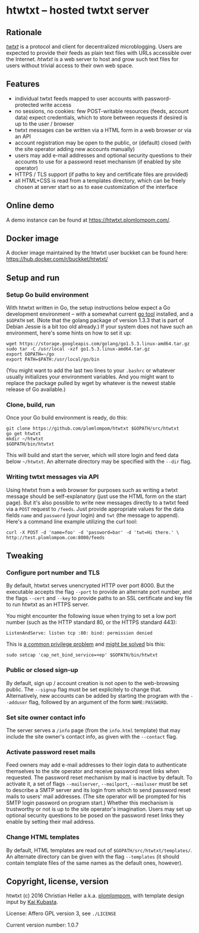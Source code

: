 # htwtxt – hosted twtxt server

## Rationale

[*twtxt*](https://github.com/buckket/twtxt) is a protocol and client for
decentralized microblogging. Users are expected to provide their feeds as plain
text files with URLs accessible over the Internet. *htwtxt* is a web server to
host and grow such text files for users without trivial access to their own web
space.

## Features

- individual twtxt feeds mapped to user accounts with password-protected write
  access
- no sessions, no cookies: few POST-writable resources (feeds, account data)
  expect credentials, which to store between requests if desired is up to the
  user / browser
- twtxt messages can be written via a HTML form in a web browser or via an API
- account registration may be open to the public, or (default) closed (with the
  site operator adding new accounts manually)
- users may add e-mail addresses and optional security questions to their
  accounts to use for a password reset mechanism (if enabled by site operator)
- HTTPS / TLS support (if paths to key and certificate files are provided)
- all HTML+CSS is read from a templates directory, which can be freely chosen at
  server start so as to ease customization of the interface
 
## Online demo

A demo instance can be found at <https://htwtxt.plomlompom.com/>.

## Docker image

A docker image maintained by the htwtxt user buckket can be found here:
<https://hub.docker.com/r/buckket/htwtxt/>

## Setup and run

### Setup Go build environment

With htwtxt written in Go, the setup instructions below expect a Go development
environment – with a somewhat current [go tool](https://golang.org/cmd/go/)
installed, and a `$GOPATH` set. (Note that the golang package of version 1.3.3
that is part of Debian Jessie is a bit too old already.) If your system does not
have such an environment, here's some hints on how to set it up:

    wget https://storage.googleapis.com/golang/go1.5.3.linux-amd64.tar.gz
    sudo tar -C /usr/local -xzf go1.5.3.linux-amd64.tar.gz
    export GOPATH=~/go
    export PATH=$PATH:/usr/local/go/bin

(You might want to add the last two lines to your `.bashrc` or whatever usually
initializes your environment variables. And you might want to replace the
package pulled by wget by whatever is the newest stable release of Go
available.)

### Clone, build, run

Once your Go build environment is ready, do this:

    git clone https://github.com/plomlompom/htwtxt $GOPATH/src/htwtxt
    go get htwtxt
    mkdir ~/htwtxt
    $GOPATH/bin/htwtxt

This will build and start the server, which will store login and feed data below
`~/htwtxt`. An alternate directory may be specified with the `--dir` flag.

### Writing twtxt messages via API

Using htwtxt from a web browser for purposes such as writing a twtxt message
should be self-explanatory (just use the HTML form on the start page). But it's
also possible to write new messages directly to a twtxt feed via a `POST`
request to `/feeds`. Just provide appropriate values for the data fields `name`
and `password` (your login) and `twt` (the message to append). Here's a command
line example utilizing the curl tool:

    curl -X POST -d 'name=foo' -d 'password=bar' -d 'twt=Hi there.' \
    http://test.plomlompom.com:8000/feeds

## Tweaking

### Configure port number and TLS

By default, htwtxt serves unencrypted HTTP over port 8000. But the executable
accepts the flag `--port` to provide an alternate port number, and the flags
`--cert` and `--key` to provide paths to an SSL certificate and key file to run
htwtxt as an HTTPS server.

You might encounter the following issue when trying to set a low port number
(such as the HTTP standard 80, or the HTTPS standard 443):

    ListenAndServe: listen tcp :80: bind: permission denied

This is [a common privilege problem](http://stackoverflow.com/q/413807) and
[might be solved](http://stackoverflow.com/a/414258) bis this:

    sudo setcap 'cap_net_bind_service=+ep' $GOPATH/bin/htwtxt

### Public or closed sign-up

By default, sign up / account creation is not open to the web-browsing public.
The `--signup` flag must be set explicitely to change that. Alternatively, new
accounts can be added by starting the program with the `--adduser` flag,
followed by an argument of the form `NAME:PASSWORD`.

### Set site owner contact info

The server serves a `/info` page (from the `info.html` template) that may
include the site owner's contact info, as given with the `--contact` flag.

### Activate password reset mails

Feed owners may add e-mail addresses to their login data to authenticate
themselves to the site operator and receive password reset links when requested.
The password reset mechanism by mail is inactive by default. To activate it, a
set of flags `--mailserver`, `--mailport`, `--mailuser` must be set to describe
a SMTP server and its login from which to send password reset mails to users'
mail addresses. (The site operator will be prompted for his SMTP login password
on program start.) Whether this mechanism is trustworthy or not is up to the
site operator's imagination. Users may set up optional security questions to be
posed on the password reset links they enable by setting their mail address.

### Change HTML templates

By default, HTML templates are read out of `$GOPATH/src/htwtxt/templates/`. An
alternate directory can be given with the flag `--templates` (it should contain
template files of the same names as the default ones, however).

## Copyright, license, version

htwtxt (c) 2016 Christian Heller a.k.a. [plomlompom](http://www.plomlompom.de),
with template design input by [Kai Kubasta](http://kaikubasta.de).

License: Affero GPL version 3, see `./LICENSE`

Current version number: 1.0.7
